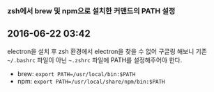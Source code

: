 ### zsh에서 brew 및 npm으로 설치한 커맨드의 PATH 설정  
2016-06-22 03:42
---
electron을 설치 후 zsh 환경에서 electron을 찾을 수 없어 구글링 해보니
기존 `~/.bashrc` 파일이 아닌 `~.zshrc` 파일에 PATH를 설정해주어야 한다.
- brew: `export PATH=/usr/local/bin:$PATH`
- npm: `export PATH=/usr/local/share/npm/bin:$PATH`
